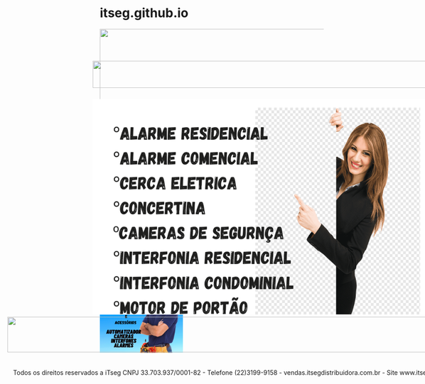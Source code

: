 # itseg.github.io
<html>

<head>
<meta http-equiv="Content-Language" content="pt-br">
<meta http-equiv="Content-Type" content="text/html; charset=windows-1252">
<title>iTseg Macae</title>
</head>

<body>

<div style="position: absolute; width: 1110px; height: 98px; z-index: 4; left: 21px; top: 877px" id="camada6">
&nbsp;<p>&nbsp;&nbsp; Todos os direitos reservados a iTseg CNPJ 
	33.703.937/0001-82 - Telefone (22)3199-9158 - vendas.itsegdistribuidora.com.br 
	- Site www.itsegdistribuidora.com</div>
<p>
<img border="0" src="A%20LOJA%20DA%20SEGURANÇA.png" width="1027" height="184">
</p>
<div style="position: absolute; width: 807px; height: 478px; z-index: 2; left: 212px; top: 286px" id="camada3">
	<div style="position: absolute; width: 1022px; height: 81px; z-index: 1; left: -192px; top: 505px" id="camada5">
		<img border="0" src="PARCELAMENOS%20EM%203X%20SEM%20JUROS%20NO%20CARTÃO%20%20PIX%205%25%20DE%20DESCONTO.png" width="1017" height="80"></div>
	<p><img border="0" src="CORP.png" width="856" height="486"></div>
<p><a href="https://pro.quaddro.co/itsegmacae/">
<img border="0" src="botao-agendar.png" width="193" height="109"></a></p>
<div style="position: absolute; width: 830px; height: 62px; z-index: 3; left: 212px; top: 214px" id="camada4">
	<img border="0" src="PARCELAMENOS%20EM%203X%20SEM%20JUROS%20NO%20CARTÃO%20%20PIX%205%25%20DE%20DESCONTO%20(1).png" width="828" height="61"></div>
<p><a href="bit.ly/iTzap">
<img border="0" src="download.png" width="194" height="67"></a></p>
<p><a href="https://www.itsegdistribuidora.com">
<img border="0" src="png-transparent-logo-graphic-design-art-online-shop.png" width="187" height="85"></a></p>
<p>&nbsp;</p>
<p><img border="0" src="iTseg%20Delivery.png" width="187" height="186"></p>

</body>

</html>
